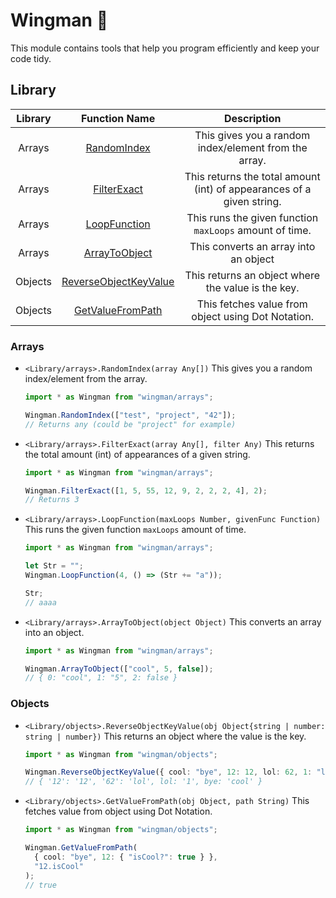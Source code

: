 # Wingman 🐝

This module contains tools that help you program efficiently and keep your code tidy.

## Library

| Library |       Function Name       |                              Description                              |
| :-----: | :-----------------------: | :-------------------------------------------------------------------: |
| Arrays  |      [RandomIndex]()      |         This gives you a random index/element from the array.         |
| Arrays  |      [FilterExact]()      | This returns the total amount (int) of appearances of a given string. |
| Arrays  |     [LoopFunction]()      |        This runs the given function `maxLoops` amount of time.        |
| Arrays  |     [ArrayToObject]()     |                 This converts an array into an object                 |
| Objects | [ReverseObjectKeyValue]() |          This returns an object where the value is the key.           |
| Objects |   [GetValueFromPath]()    |          This fetches value from object using Dot Notation.           |

### Arrays

- `<Library/arrays>.RandomIndex(array Any[])`
  This gives you a random index/element from the array.

  ```ts
  import * as Wingman from "wingman/arrays";

  Wingman.RandomIndex(["test", "project", "42"]);
  // Returns any (could be "project" for example)
  ```

- `<Library/arrays>.FilterExact(array Any[], filter Any)`
  This returns the total amount (int) of appearances of a given string.

  ```ts
  import * as Wingman from "wingman/arrays";

  Wingman.FilterExact([1, 5, 55, 12, 9, 2, 2, 2, 4], 2);
  // Returns 3
  ```

- `<Library/arrays>.LoopFunction(maxLoops Number, givenFunc Function)`
  This runs the given function `maxLoops` amount of time.

  ```ts
  import * as Wingman from "wingman/arrays";

  let Str = "";
  Wingman.LoopFunction(4, () => (Str += "a"));

  Str;
  // aaaa
  ```

- `<Library/arrays>.ArrayToObject(object Object)`
  This converts an array into an object.

  ```ts
  import * as Wingman from "wingman/arrays";

  Wingman.ArrayToObject(["cool", 5, false]);
  // { 0: "cool", 1: "5", 2: false }
  ```

### Objects

- `<Library/objects>.ReverseObjectKeyValue(obj Object{string | number: string | number})`
  This returns an object where the value is the key.

  ```ts
  import * as Wingman from "wingman/objects";

  Wingman.ReverseObjectKeyValue({ cool: "bye", 12: 12, lol: 62, 1: "lol" });
  // { '12': '12', '62': 'lol', lol: '1', bye: 'cool' }
  ```

- `<Library/objects>.GetValueFromPath(obj Object, path String)`
  This fetches value from object using Dot Notation.

  ```ts
  import * as Wingman from "wingman/objects";

  Wingman.GetValueFromPath(
    { cool: "bye", 12: { "isCool?": true } },
    "12.isCool"
  );
  // true
  ```
